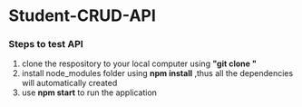 # Student-CRUD-API
### Steps to test API
 1. clone the respository to your local computer using **"git clone <url>"**
 2. install node_modules folder using **npm install** ,thus all the dependencies will automatically created 
 3. use **npm start**  to run the application
